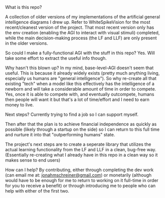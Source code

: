 What is this repo?

A collection of older versions of my implementations of the artificial general intelligence diagrams I drew up. Refer to WhiteSpikeVision for the most recent/cleanest version of the project. That most recent version only has the env creation (enabling the AGI to interact with visual stimuli) completed, while the main decision-making process (the LF and LLF) are only present in the older versions.


So could I make a fully-functional AGI with the stuff in this repo?
Yes. Will take some effort to extract the useful info though.


Why hasn't this blown up?
In my mind, base-level-AGI doesn't seem that useful. This is because it already widely exists (pretty much anything living, especially us humans are "general intelligence"). So why re-create all that existing "tech" when a model like this effectively has the intelligence of a newborn and will take a considerable amount of time in order to compete. Yes, once it is able to compete with, and eventually outcompete, humans then people will want it but that's a lot of time/effort and I need to earn money to live.


Next steps?
Currently trying to find a job so I can support myself.

Then after that the plan is to achieve financial independence as quickly as possible (likely through a startup on the side) so I can return to this full time and nurture it into that "outperforming humans" state.

The project's next steps are to create a seperate library that utilizes the actual learning functionality from the LF and LLF in a clean, bug-free way. (Essentially re-creating what I already have in this repo in a clean way so it makes sense to end users)


How can I help?
By contributing, either through completing the dev work (can email me at: jonahmschreiner@gmail.com) or monetarily (although would have to be enough for me to return to working on it full-time in order for you to receive a benefit) or through introducing me to people who can help with either of the first two.
